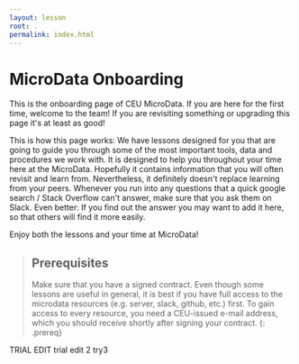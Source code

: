 ```yaml
---
layout: lesson
root: .
permalink: index.html
---
```


# MicroData Onboarding

This is the onboarding page of CEU MicroData. If you are here for the first time, welcome to the team! If you are revisiting something or upgrading this page it's at least as good!

This is how this page works: We have lessons designed for you that are going to guide you through some of the most important tools, data and procedures we work with. It is designed to help you throughout your time here at the MicroData. Hopefully it contains information that you will often revisit and learn from. Nevertheless, it definitely doesn't replace learning from your peers. Whenever you run into any questions that a quick google search / Stack Overflow can't answer, make sure that you ask them on Slack. Even better: If you find out the answer you may want to add it here, so that others will find it more easily.

Enjoy both the lessons and your time at MicroData!

> ## Prerequisites
>
> Make sure that you have a signed contract. Even though some lessons are useful in general, it is best if you have full access to the microdata resources \(e.g. server, slack, github, etc.\) first. To gain access to every resource, you need a CEU-issued e-mail address, which you should receive shortly after signing your contract. {: .prereq}

TRIAL EDIT
trial edit 2
try3
